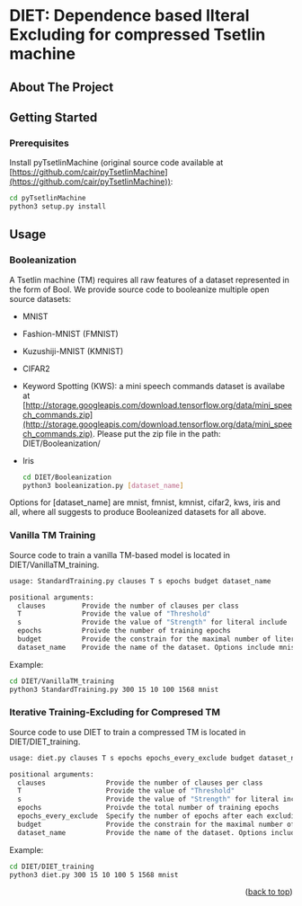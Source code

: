 # DIET: Dependence based lIteral Excluding for compressed Tsetlin machine

<!-- ABOUT THE PROJECT -->
## About The Project

<!-- GETTING STARTED -->
## Getting Started

### Prerequisites

Install pyTsetlinMachine (original source code available at [https://github.com/cair/pyTsetlinMachine](https://github.com/cair/pyTsetlinMachine)):
   ```sh
   cd pyTsetlinMachine
   python3 setup.py install
   ```

## Usage

### Booleanization

A Tsetlin machine (TM) requires all raw features of a dataset represented in the form of Bool. We provide source code to booleanize multiple open source datasets:
- MNIST
- Fashion-MNIST (FMNIST)
- Kuzushiji-MNIST (KMNIST)
- CIFAR2
- Keyword Spotting (KWS): a mini speech commands dataset is availabe at [http://storage.googleapis.com/download.tensorflow.org/data/mini_speech_commands.zip](http://storage.googleapis.com/download.tensorflow.org/data/mini_speech_commands.zip). Please put the zip file in the path: DIET/Booleanization/
- Iris

   ```sh
   cd DIET/Booleanization
   python3 booleanization.py [dataset_name]
   ```
Options for [dataset_name] are mnist, fmnist, kmnist, cifar2, kws, iris and all, where all suggests to produce Booleanized datasets for all above.

### Vanilla TM Training

Source code to train a vanilla TM-based model is located in DIET/VanillaTM_training.

   ```sh
   usage: StandardTraining.py clauses T s epochs budget dataset_name

 positional arguments:
     clauses         Provide the number of clauses per class
     T               Provide the value of "Threshold"
     s               Provide the value of "Strength" for literal include
     epochs          Proivde the number of training epochs
     budget          Provide the constrain for the maximal number of literals included in each clause
     dataset_name    Provide the name of the dataset. Options include mnist, kmnist, fmnist, cifar2, kws and iris
   ```

Example:
   ```sh
   cd DIET/VanillaTM_training
   python3 StandardTraining.py 300 15 10 100 1568 mnist
   ```

### Iterative Training-Excluding for Compresed TM

Source code to use DIET to train a compressed TM is located in DIET/DIET_training.

   ```sh
   usage: diet.py clauses T s epochs epochs_every_exclude budget dataset_name

 positional arguments:
     clauses               Provide the number of clauses per class
     T                     Provide the value of "Threshold"
     s                     Provide the value of "Strength" for literal include
     epochs                Proivde the total number of training epochs
     epochs_every_exclude  Specify the number of epochs after each excluding process  
     budget                Provide the constrain for the maximal number of literals included in each clause
     dataset_name          Provide the name of the dataset. Options include mnist, kmnist, fmnist, cifar2, kws and iris
   ```

Example:
   ```sh
   cd DIET/DIET_training
   python3 diet.py 300 15 10 100 5 1568 mnist
   ```

<p align="right">(<a href="#readme-top">back to top</a>)</p>
